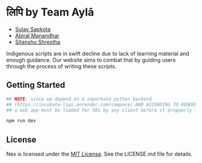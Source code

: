 # लिपि by Team Aylā
- [Sulav Sapkota](https://github.com/SulavSapkota2060)
- [Abiral Manandhar](https://github.com/abiral-manandhar)
- [Sitanshu Shrestha](https://github.com/ItsSitanshu)

Indigenous scripts are in swift decline due to lack of learning material and enough guidance. Our website aims to combat that by guiding users through the process of writing these scripts.

## Getting Started

```sh
## NOTE: since we depend on a sepereate python backend  
## (https://incubate-lipi.onrender.com/compare) AND ACCORDING TO RENDER'S FREE PLAN:
## a web app must be loaded for 50s by any client before it propperly loads / loads in real times

npm run dev
```
## License

Nex is licensed under the [MIT License](LICENSE.md). See the LICENSE.md file for details.
